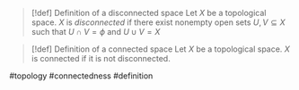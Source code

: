 >[!def] Definition of a disconnected space
>Let $X$ be a topological space. $X$ is *disconnected* if there exist nonempty open sets $U,V \subseteq X$ such that $U \cap V = \phi$ and $U \cup V = X$

>[!def] Definition of a connected space
>Let $X$ be a topological space. $X$ is connected if it is not disconnected.

#topology #connectedness #definition 
